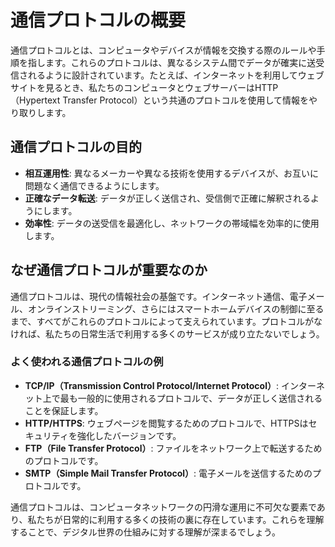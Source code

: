 # 通信プロトコルの概要

通信プロトコルとは、コンピュータやデバイスが情報を交換する際のルールや手順を指します。これらのプロトコルは、異なるシステム間でデータが確実に送受信されるように設計されています。たとえば、インターネットを利用してウェブサイトを見るとき、私たちのコンピュータとウェブサーバーはHTTP（Hypertext Transfer Protocol）という共通のプロトコルを使用して情報をやり取りします。

## 通信プロトコルの目的

- **相互運用性**: 異なるメーカーや異なる技術を使用するデバイスが、お互いに問題なく通信できるようにします。
- **正確なデータ転送**: データが正しく送信され、受信側で正確に解釈されるようにします。
- **効率性**: データの送受信を最適化し、ネットワークの帯域幅を効率的に使用します。

## なぜ通信プロトコルが重要なのか

通信プロトコルは、現代の情報社会の基盤です。インターネット通信、電子メール、オンラインストリーミング、さらにはスマートホームデバイスの制御に至るまで、すべてがこれらのプロトコルによって支えられています。プロトコルがなければ、私たちの日常生活で利用する多くのサービスが成り立たないでしょう。

### よく使われる通信プロトコルの例

- **TCP/IP（Transmission Control Protocol/Internet Protocol）**: インターネット上で最も一般的に使用されるプロトコルで、データが正しく送信されることを保証します。
- **HTTP/HTTPS**: ウェブページを閲覧するためのプロトコルで、HTTPSはセキュリティを強化したバージョンです。
- **FTP（File Transfer Protocol）**: ファイルをネットワーク上で転送するためのプロトコルです。
- **SMTP（Simple Mail Transfer Protocol）**: 電子メールを送信するためのプロトコルです。

通信プロトコルは、コンピュータネットワークの円滑な運用に不可欠な要素であり、私たちが日常的に利用する多くの技術の裏に存在しています。これらを理解することで、デジタル世界の仕組みに対する理解が深まるでしょう。